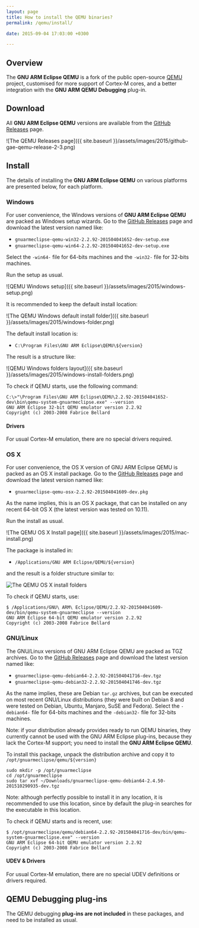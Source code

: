 ```yaml
---
layout: page
title: How to install the QEMU binaries?
permalink: /qemu/install/

date: 2015-09-04 17:03:00 +0300

---
```


## Overview

The **GNU ARM Eclipse QEMU** is a fork of the public open-source [QEMU](http://wiki.qemu.org/Main_Page) project, customised for more support of Cortex-M cores, and a better integration with the **GNU ARM QEMU Debugging** plug-in.

## Download

All **GNU ARM Eclipse QEMU** versions are available from the [GitHub Releases](https://github.com/gnuarmeclipse/qemu/releases) page.

![The QEMU Releases page]({{ site.baseurl }}/assets/images/2015/github-gae-qemu-release-2-3.png)

## Install

The details of installing the **GNU ARM Eclipse QEMU** on various platforms are presented below, for each platform.

### Windows

For user convenience, the Windows versions of **GNU ARM Eclipse QEMU** are packed as Windows setup wizards. Go to the [GitHub Releases](https://github.com/gnuarmeclipse/qemu/releases) page and download the latest version named like:

* `gnuarmeclipse-qemu-win32-2.2.92-201504041652-dev-setup.exe`
* `gnuarmeclipse-qemu-win64-2.2.92-201504041652-dev-setup.exe`

Select the `-win64-` file for 64-bits machines and the `-win32-` file for 32-bits machines.

Run the setup as usual.

![QEMU Windows setup]({{ site.baseurl }}/assets/images/2015/windows-setup.png)

It is recommended to keep the default install location:

![The QEMU Windows default install folder]({{ site.baseurl }}/assets/images/2015/windows-folder.png)

The default install location is:

* `C:\Program Files\GNU ARM Eclipse\QEMU\${version}`

The result is a structure like:

![QEMU Windows folders layout]({{ site.baseurl }}/assets/images/2015/windows-install-folders.png)

To check if QEMU starts, use the following command:

	C:\>"\Program Files\GNU ARM Eclipse\QEMU\2.2.92-201504041652-dev\bin\qemu-system-gnuarmeclipse.exe" --version
	GNU ARM Eclipse 32-bit QEMU emulator version 2.2.92
	Copyright (c) 2003-2008 Fabrice Bellard

#### Drivers

For usual Cortex-M emulation, there are no special drivers required.

### OS X

For user convenience, the OS X version of GNU ARM Eclipse QEMU is packed as an OS X install package. Go to the [GitHub Releases](https://github.com/gnuarmeclipse/qemu/releases) page and download the latest version named like:

* `gnuarmeclipse-qemu-osx-2.2.92-201504041609-dev.pkg`

As the name implies, this is an OS X package, that can be installed on any recent 64-bit OS X (the latest version was tested on 10.11).

Run the install as usual.

![The QEMU OS X Install page]({{ site.baseurl }}/assets/images/2015/mac-install.png)

The package is installed in:

* `/Applications/GNU ARM Eclipse/QEMU/${version}`

and the result is a folder structure similar to:

![The QEMU OS X install folders](https://github.com/gnuarmeclipse/qemu/wiki/assets/images/2015/mac-install-folders.png)

To check if QEMU starts, use:

	$ /Applications/GNU\ ARM\ Eclipse/QEMU/2.2.92-201504041609-dev/bin/qemu-system-gnuarmeclipse --version
	GNU ARM Eclipse 64-bit QEMU emulator version 2.2.92
	Copyright (c) 2003-2008 Fabrice Bellard

### GNU/Linux

The GNU/Linux versions of GNU ARM Eclipse QEMU are packed as TGZ archives. Go to the [GitHub Releases](https://github.com/gnuarmeclipse/qemu/releases) page and download the latest version named like:

* `gnuarmeclipse-qemu-debian64-2.2.92-201504041716-dev.tgz`
* `gnuarmeclipse-qemu-debian32-2.2.92-201504041746-dev.tgz`

As the name implies, these are Debian `tar.gz` archives, but can be executed on most recent GNU/Linux distributions (they were built on Debian 8 and were tested on Debian, Ubuntu, Manjaro, SuSE and Fedora). Select the `-debian64-` file for 64-bits machines and the `-debian32-` file for 32-bits machines.

Note: if your distribution already provides ready to run QEMU binaries, they currently cannot be used with the GNU ARM Eclipse plug-ins, because they lack the Cortex-M support; you need to install the **GNU ARM Eclipse QEMU**.

To install this package, unpack the distribution archive and copy it to `/opt/gnuarmeclipse/qemu/${version}`

```
sudo mkdir -p /opt/gnuarmeclipse
cd /opt/gnuarmeclipse
sudo tar xvf ~/Downloads/gnuarmeclipse-qemu-debian64-2.4.50-201510290935-dev.tgz
```

Note: although perfectly possible to install it in any location, it is recommended to use this location, since by default the plug-in searches for the executable in this location.

To check if QEMU starts and is recent, use:


	$ /opt/gnuarmeclipse/qemu/debian64-2.2.92-201504041716-dev/bin/qemu-system-gnuarmeclipse.exe" --version
	GNU ARM Eclipse 64-bit QEMU emulator version 2.2.92
	Copyright (c) 2003-2008 Fabrice Bellard

#### UDEV & Drivers

For usual Cortex-M emulation, there are no special UDEV definitions or drivers required.

## QEMU Debugging plug-ins

The QEMU debugging **plug-ins are not included** in these packages, and need to be installed as usual.
